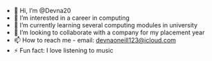 - 👋 Hi, I’m @Devna20
- 👀 I’m interested in a career in computing
- 🌱 I’m currently learning several computing modules in university
- 💞️ I’m looking to collaborate with a company for my placement year
- 📫 How to reach me - email: devnaoneill123@icloud.com
- ⚡ Fun fact: I love listening to music

<!---
Devna20/Devna20 is a ✨ special ✨ repository because its `README.md` (this file) appears on your GitHub profile.
You can click the Preview link to take a look at your changes.
--->
